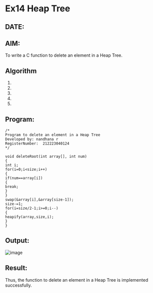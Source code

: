 # Ex14 Heap Tree
## DATE:
## AIM:
To write a C function to delete an element in a Heap Tree.

## Algorithm
1. 
2. 
3. 
4.  
5.   

## Program:
```
/*
Program to delete an element in a Heap Tree
Developed by: nandhana r
RegisterNumber:  212223040124
*/

void deleteRoot(int array[], int num) 
{ 
int i; 
for(i=0;i<size;i++) 
{ 
if(num==array[i]) 
{ 
break; 
} 
} 
swap(&array[i],&array[size-1]); 
size-=1; 
for(i=size/2-1;i>=0;i--) 
{ 
heapify(array,size,i); 
} 
} 
```

## Output:
![image](https://github.com/user-attachments/assets/5cb3b03e-3d76-467b-a7cb-e798854f8929)




## Result:
Thus, the function to delete an element in a Heap Tree is implemented successfully.
